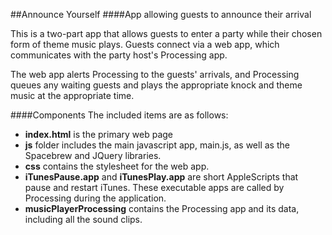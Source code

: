 ##Announce Yourself
####App allowing guests to announce their arrival

This is a two-part app that allows guests to enter a party while their chosen form of theme music plays. Guests connect via a web app, which communicates with the party host's Processing app.

The web app alerts Processing to the guests' arrivals, and Processing queues any waiting guests and plays the appropriate knock and theme music at the appropriate time.

####Components
The included items are as follows:

* **index.html** is the primary web page
* **js** folder includes the main javascript app, main.js, as well as the Spacebrew and JQuery libraries.
* **css** contains the stylesheet for the web app.
* **iTunesPause.app** and **iTunesPlay.app** are short AppleScripts that pause and restart iTunes. These executable apps are called by Processing during the application.
* **musicPlayerProcessing** contains the Processing app and its data, including all the sound clips.